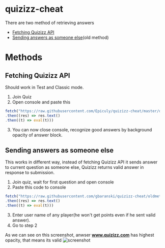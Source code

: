 # quizizz-cheat

There are two method of retrieving answers

- [Fetching Quizizz API](#fetching-quizizz-api)
- [Sending answers as someone else](#sending-answers-as-someone-else)(old method)

# Methods
## Fetching Quizizz API

Should work in Test and Classic mode.
1. Join Quiz
2. Open console and paste this
```ts
fetch("https://raw.githubusercontent.com/Epiculy/quizizz-cheat/master/dist/bundle.js")
.then((res) => res.text()
.then((t) => eval(t)))
```
3. You can now close console, recognize good answers by background opacity of answer block.

## Sending answers as someone else

This works in different way, instead of fetching Quizizz API it sends answer to current question as someone else, Quizizz returns valid answer in response to submission.

1. Join quiz, wait for first question and open console
2. Paste this code to console
```ts
fetch("https://raw.githubusercontent.com/gbaranski/quizizz-cheat/oldmethod/dist/bundle.js")
.then((res) => res.text()
.then((t) => eval(t)))
```
3. Enter user name of any player(he won't get points even if he sent valid answer).
4. Go to step 2


As we can see on this screenshot, anwser **www.quizizz.com** has highest opacity, that means its valid
![screenshot](/docs/screenshot_1.png)

